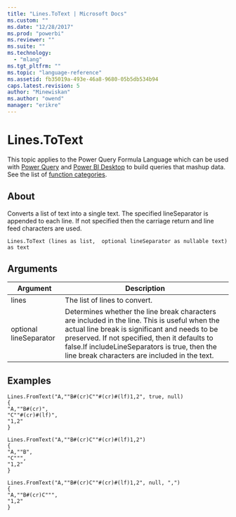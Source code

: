 ```yaml
---
title: "Lines.ToText | Microsoft Docs"
ms.custom: ""
ms.date: "12/28/2017"
ms.prod: "powerbi"
ms.reviewer: ""
ms.suite: ""
ms.technology: 
  - "mlang"
ms.tgt_pltfrm: ""
ms.topic: "language-reference"
ms.assetid: fb35019a-493e-46a8-9680-05b5db534b94
caps.latest.revision: 5
author: "Minewiskan"
ms.author: "owend"
manager: "erikre"
---
```

# Lines.ToText
This topic applies to the Power Query Formula Language which can be used with [Power Query](https://support.office.com/article/Introduction-to-Microsoft-Power-Query-for-Excel-6E92E2F4-2079-4E1F-BAD5-89F6269CD605) and [Power BI Desktop](http://go.microsoft.com/fwlink/p/?LinkId=618607) to build queries that mashup data. See the list of [function categories](https://msdn.microsoft.com/en-us/library/mt211003.aspx).  
  
## About  
Converts a list of text into a single text. The specified lineSeparator is appended to each line. If not specified then the carriage return and line feed characters are used.  
  
```  
Lines.ToText (lines as list,  optional lineSeparator as nullable text) as text  
```  
  
## Arguments  
  
|Argument|Description|  
|------------|---------------|  
|lines|The list of lines to convert.|  
|optional lineSeparator|Determines whether the line break characters are included in the line.  This is useful when the actual line break is significant and needs to be preserved.  If not specified, then it defaults to false.If includeLineSeparators is true, then the line break characters are included in the text.|  
  
## Examples  
  
```  
Lines.FromText("A,""B#(cr)C""#(cr)#(lf)1,2", true, null)  
{  
"A,""B#(cr)",  
"C""#(cr)#(lf)",  
"1,2"  
}  
```  
  
```  
Lines.FromText("A,""B#(cr)C""#(cr)#(lf)1,2")  
{  
"A,""B",  
"C""",  
"1,2"  
}  
```  
  
```  
Lines.FromText("A,""B#(cr)C""#(cr)#(lf)1,2", null, ",")  
{  
"A,""B#(cr)C""",  
"1,2"  
}  
```  
